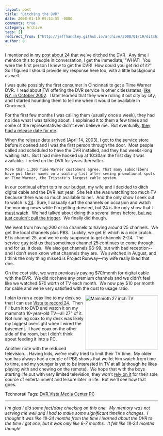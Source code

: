 ```yaml
---
layout: post
title: "Ditching the DVR"
date: 2008-01-19 09:53:55 -0800
comments: true
category: Archive
tags: []
redirect_from: ["http://jeffhandley.github.io/archive/2008/01/19/ditching-the-dvr.aspx"]
author: 0
---
```

<!-- more -->
<p>I mentioned in my <a href="http://blog.jeffhandley.com/archive/2008/01/19/foxs-unaired-24-pilot-from-1994.aspx" target="_blank">post about 24</a> that we've ditched the DVR.  Any time I mention this to people in conversation, I get the immediate, "WHAT!  You were the first person I knew to get the DVR!  How could you get rid of it?"  So I figured I should provide my response here too, with a little background as well.</p>  <p>I was quite possibly the first consumer in Cincinnati to get a Time Warner DVR.  I read about TW offering the DVR service in other cities/states, <a href="http://www.allbusiness.com/services/business-services-miscellaneous-business/4754308-1.html" target="_blank">like NY, in October 2002</a>.  I later learned that they were rolling it out city by city, and I started hounding them to tell me when it would be available in Cincinnati.</p>  <p>For the first few months I was calling them (usually once a week), they had no idea what I was talking about.  I explained it to them a few times and some of the representatives didn't even believe me.  But eventually, <a href="http://www.bizjournals.com/cincinnati/stories/2003/04/14/story4.html" target="_blank">they had a release date for me</a>.</p>  <p><a href="http://www.enquirer.com/editions/2003/04/14/tem_kiese14.html" target="_blank">When the release date arrived</a> (April 14, 2003), I got to the service store before it opened and I was the first person through the door.  Most people called and scheduled to have the DVR installed, and they had weeks-long waiting lists.  But I had mine hooked up at 10:30am the first day it was available.  I relied on the DVR for years thereafter.</p>  <p><code>More than 1,200 Time Warner customers agree. That many subscribers have put their names on a waiting list after seeing promotional spots on Time Warner, the Tristate's largest cable system.</code></p>  <p>In our continual effort to trim our budget, my wife and I decided to ditch digital cable and the DVR last year.  She felt she was watching too much TV because there was so much available to her.  And the only show I seek out to watch is <a href="http://blog.jeffhandley.com/archive/2008/01/19/foxs-unaired-24-pilot-from-1994.aspx" target="_blank">24</a>.  Sure, I casually surf the channels on occasion and watch the morning news while I'm getting dressed, but 24 is the only show that I <u>must watch</u>.  We had talked about doing this several times before, <a href="http://www.kithfan.org/work/transcripts/five/cable.html" target="_blank">but we just couldn't pull the trigger</a>.  We finally did though.</p>  <p>We went from having 200 or so channels to having around 25 channels.  We get the local channels plus PBS.  Luckily, we get E! which is a nice crutch.  E! is channel 25, and we're only supposed to get channels 2-24.  The service guy told us that sometimes channel 25 continues to come through, and for us, it does.  We also get channels 96-99, but with bad reception--and I don't even know what channels they are.  We switched in August, and I think the only thing missed is Project Runway—my wife really liked that one.</p>  <p>On the cost side, we were previously paying $70/month for digital cable with the DVR.  We did not have any premium channels and we didn't feel like we watched $70 worth of TV each month.  We now pay $10 per month for cable and we're very satisfied with the cost to usage ratio.</p>  <p><img alt="Mammoth 27 inch TV" align="right" src="http://blog.jeffhandley.com/Images/PostImages/DitchingtheDVR_1AB3/27inchTV.jpg" width="240" height="180" /> I plan to run a coax line to my desk so that I can use <a href="http://www.microsoft.com/windows/products/windowsvista/features/details/mediacenter.mspx" target="_blank">Vista to record 24</a>.  Then I'll burn it to DVD and watch it on my mammoth 10-year-old TV--all 27" of it.  Not running coax to my desk was likely my biggest oversight when I wired the basement.  I have coax on the other side of the room, but I didn't think about feeding it into a PC.</p>  <p>Another note with the reduced television... Having kids, we've really tried to limit their TV time.  My older son has always had a couple of PBS shows that we let him watch from time to time, and my younger is yet to be interested in TV at all (although he likes playing with and chewing on the remote).  We hope that with the boys starting life out with very limited television, they won't <a href="http://www.trendhunter.com/trends/new-studies-tv-makes-kids-sick-stupid-violent-fat-and-lazy" target="_blank">rely on it</a> for their sole source of entertainment and leisure later in life.  But we'll see how that goes.</p>  <p />  <p />  <div style="padding-bottom: 0px; margin: 0px; padding-left: 0px; padding-right: 0px; display: inline; padding-top: 0px" id="scid:0767317B-992E-4b12-91E0-4F059A8CECA8:19526aba-e734-44f1-bb41-50e30f35d6c1" class="wlWriterSmartContent">Technorati Tags: <a href="http://technorati.com/tags/DVR" rel="tag">DVR</a>,<a href="http://technorati.com/tags/Vista" rel="tag">Vista</a>,<a href="http://technorati.com/tags/Media%20Center%20PC" rel="tag">Media Center PC</a></div>  <hr />  <p><em>I'm glad I did some fact/date checking on this one.  My memory was not serving me well and I had to make some significant timeline changes.  I thought it was like 18-24 months from the time I learned about the DVR to the time I got one, but it was only like 6-7 months.  It felt like 18-24 months though!</em></p>

